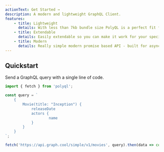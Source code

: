 ```yaml
---
actionText: Get Started →
description: A modern and lightweight GraphQL Client.
features:
    - title: Lightweight
      details: With less than 7kb bundle size PolyQL is a perfect fit for smaller apps.
    - title: Extendable
      details: Easily extendable so you can make it work for your specific usecase.
    - title: Modern
      details: Really simple modern promise based API - built for async / await.
---
```


## Quickstart

Send a GraphQL query with a single line of code.

```js
import { fetch } from 'polyql';

const query = `
    {
        Movie(title: "Inception") {
            releaseDate
            actors {
                    name
            }
        }
    }
`;

fetch('https://api.graph.cool/simple/v1/movies', query).then(data => console.log(data));
```
